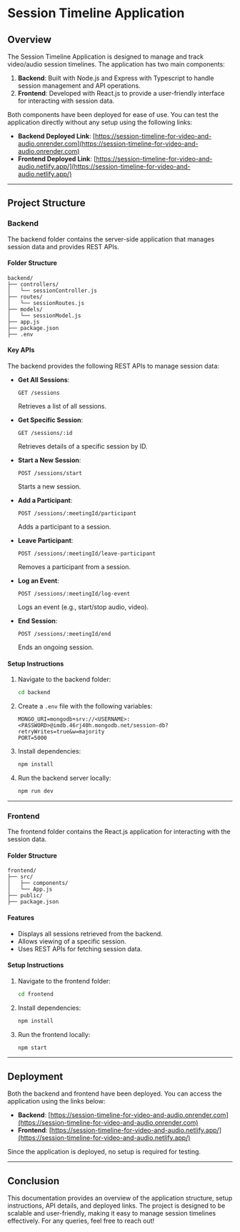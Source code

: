 # Session Timeline Application

## Overview
The Session Timeline Application is designed to manage and track video/audio session timelines. The application has two main components:
1. **Backend**: Built with Node.js and Express with Typescript to handle session management and API operations.
2. **Frontend**: Developed with React.js to provide a user-friendly interface for interacting with session data.

Both components have been deployed for ease of use. You can test the application directly without any setup using the following links:
- **Backend Deployed Link**: [https://session-timeline-for-video-and-audio.onrender.com](https://session-timeline-for-video-and-audio.onrender.com)
- **Frontend Deployed Link**: [https://session-timeline-for-video-and-audio.netlify.app/](https://session-timeline-for-video-and-audio.netlify.app/)

---

## Project Structure

### Backend
The backend folder contains the server-side application that manages session data and provides REST APIs.

#### Folder Structure
```
backend/
├── controllers/
│   └── sessionController.js
├── routes/
│   └── sessionRoutes.js
├── models/
│   └── sessionModel.js
├── app.js
├── package.json
├── .env
```

#### Key APIs
The backend provides the following REST APIs to manage session data:

- **Get All Sessions**:
  ```
  GET /sessions
  ```
  Retrieves a list of all sessions.

- **Get Specific Session**:
  ```
  GET /sessions/:id
  ```
  Retrieves details of a specific session by ID.

- **Start a New Session**:
  ```
  POST /sessions/start
  ```
  Starts a new session.

- **Add a Participant**:
  ```
  POST /sessions/:meetingId/participant
  ```
  Adds a participant to a session.

- **Leave Participant**:
  ```
  POST /sessions/:meetingId/leave-participant
  ```
  Removes a participant from a session.

- **Log an Event**:
  ```
  POST /sessions/:meetingId/log-event
  ```
  Logs an event (e.g., start/stop audio, video).

- **End Session**:
  ```
  POST /sessions/:meetingId/end
  ```
  Ends an ongoing session.

#### Setup Instructions
1. Navigate to the backend folder:
   ```bash
   cd backend
   ```
2. Create a `.env` file with the following variables:
   ```env
   MONGO_URI=mongodb+srv://<USERNAME>:<PASSWORD>@imdb.46rj40h.mongodb.net/session-db?retryWrites=true&w=majority
   PORT=5000
   ```
3. Install dependencies:
   ```bash
   npm install
   ```
4. Run the backend server locally:
   ```bash
   npm run dev
   ```

---

### Frontend
The frontend folder contains the React.js application for interacting with the session data.

#### Folder Structure
```
frontend/
├── src/
│   ├── components/
│   └── App.js
├── public/
├── package.json
```

#### Features
- Displays all sessions retrieved from the backend.
- Allows viewing of a specific session.
- Uses REST APIs for fetching session data.

#### Setup Instructions
1. Navigate to the frontend folder:
   ```bash
   cd frontend
   ```
2. Install dependencies:
   ```bash
   npm install
   ```
3. Run the frontend locally:
   ```bash
   npm start
   ```

---

## Deployment

Both the backend and frontend have been deployed. You can access the application using the links below:
- **Backend**: [https://session-timeline-for-video-and-audio.onrender.com](https://session-timeline-for-video-and-audio.onrender.com)
- **Frontend**: [https://session-timeline-for-video-and-audio.netlify.app/](https://session-timeline-for-video-and-audio.netlify.app/)

Since the application is deployed, no setup is required for testing.

---

## Conclusion
This documentation provides an overview of the application structure, setup instructions, API details, and deployed links. The project is designed to be scalable and user-friendly, making it easy to manage session timelines effectively. For any queries, feel free to reach out!

